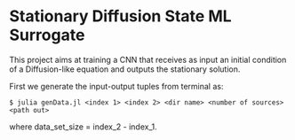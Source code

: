 # Stationary Diffusion State ML Surrogate

This project aims at training a CNN that receives as input an initial condition of a Diffusion-like equation and outputs the stationary solution.

First we generate the input-output tuples from terminal as:

```
$ julia genData.jl <index 1> <index 2> <dir name> <number of sources> <path out>
```

where data_set_size = index_2 - index_1.
